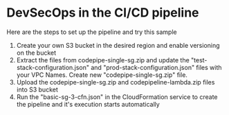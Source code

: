 # DevSecOps in the CI/CD pipeline

Here are the steps to set up the pipeline and try this sample

1. Create your own S3 bucket in the desired region and enable versioning on the bucket 
2. Extract the files from codepipe-single-sg.zip and update the "test-stack-configuration.json" and "prod-stack-configuration.json" files with your VPC Names. Create new "codepipe-single-sg.zip" file. 
2. Upload the codepipe-single-sg.zip and codepipeline-lambda.zip files into S3 bucket
3. Run the "basic-sg-3-cfn.json" in the CloudFormation service to create the pipeline and it's execution starts automatically
